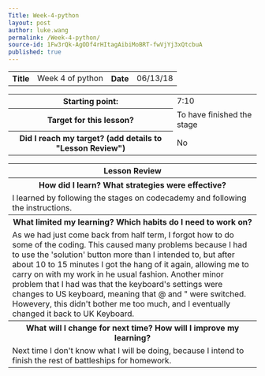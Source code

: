 ```yaml
---
Title: Week-4-python
layout: post
author: luke.wang
permalink: /Week-4-python/
source-id: 1Fw3rQk-AgODf4rHItagAibiMoBRT-fwVjYj3xQtcbuA
published: true
---
```

<table>
  <tr>
    <th>Title</th>
    <td>Week 4 of python</td>
    <th>Date</th>
    <td>06/13/18</td>
  </tr>
</table>

<table>
  <tr>
    <th>Starting point:</th>
    <td>7:10</td>
  </tr>
  <tr>
    <th>Target for this lesson?</th>
    <td>To have finished the stage</td>
  </tr>
  <tr>
    <th>Did I reach my target? 
(add details to "Lesson Review")</th>
    <td>No</td>
  </tr>
</table>

<table>
  <tr>
  <th>Lesson Review</th>
  </tr>
  <tr>
    <th>How did I learn? What strategies were effective? </th>
  </tr>
  <tr>
    <td>
I learned by following the stages on codecademy and following the instructions. 
   </td>
  </tr>
  <tr>
    <th>What limited my learning? Which habits do I need to work on? </th>
  </tr>
  <tr>
    <td>
    As we had just come back from half term, I forgot how to do some of the coding. This caused many problems because I had to use the 'solution' button more than I intended to, but after about 10 to 15 minutes I got the hang of it again, allowing me to carry on with my work in he usual fashion. Another minor problem that I had was that the keyboard's settings were changes to US keyboard, meaning that @ and " were switched. Howevery, this didn't bother me too much, and I eventually changed it back to UK Keyboard.
    </td>
  </tr>
  <tr>
    <th>What will I change for next time? How will I improve my learning?</th>
  </tr>
  <tr>
    <td>
   Next time I don't know what I will be doing, because I intend to finish the rest of battleships for homework.
    </td>
  </tr>
</table>
